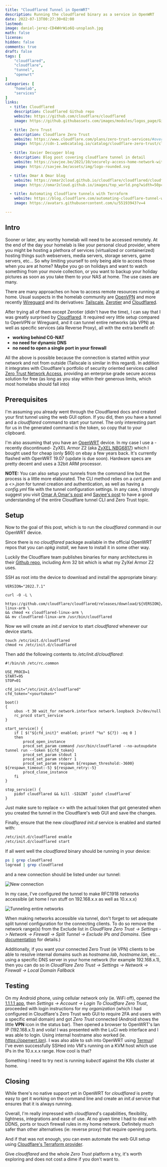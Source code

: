 ```yaml
---
title: "Cloudflared Tunnel in OpenWRT"
description: Running the cloudflared binary as a service in OpenWRT
date: 2022-07-13T00:27:30+02:00
lastmod:
image: daniel-jerez-CD4WHrWio6Q-unsplash.jpg
math: false
license:
hidden: false
comments: true
draft: false
tags: [
    "cloudflared",
    "cloudflare",
    "tunnel",
    "openwrt"
]
categories: [
    "homelab",
    "services"
]
links:
  - title: Cloudflared
    description: Cloudflared Github repo
    website: https://github.com/cloudflare/cloudflared
    image: https://github.githubassets.com/images/modules/logos_page/GitHub-Mark.png

  - title: Zero Trust
    description: Cloudflare Zero Trust
    website: https://www.cloudflare.com/plans/zero-trust-services/#overview
    image: https://cdn-1.webcatalog.io/catalog/cloudflare-zero-trust/cloudflare-zero-trust-icon-filled-128.webp

  - title: Xavier Decuyper blog
    description: Blog post covering cloudflare tunnel in detail
    website: https://savjee.be/2021/10/securely-access-home-network-with-Cloudflare-Tunnel-and-WARP/
    image: https://savjee.be/assets/img/logo-rounded.svg

  - title: Omar A Omar blog
    website: https://omar2cloud.github.io/cloudflare/cloudflared/cloudflare/
    image: https://omar2cloud.github.io/images/top_world.png?width=50pc

  - title: Automating Cloudflare tunnels with Terraform
    website: https://blog.cloudflare.com/automating-cloudflare-tunnel-with-terraform/
    image: https://avatars.githubusercontent.com/u/55193943?v=4

---
```


## Intro

Sooner or later, any worthy homelab will need to be accessed remotely. At the end of the day your homelab is like your personal cloud provider, where you might be hosting a plethora of services (virtualized or containerized) hosting things such webservers, media servers, storage servers, game servers, etc... So why limiting yourself to only being able to access those when you are at home? Maybe you go on holidays and want to watch something from your movie collection, or you want to backup your holiday pictures as soon as you take them to your NAS at home. The use cases are many.

There are many approaches on how to access remote resources running at home. Usual suspects in the homelab community are [OpenVPN](https://openvpn.net/) and more recently [Wireguard](https://www.wireguard.com/) and its derivatives: [Tailscale](https://tailscale.com/), [Zerotier](https://www.zerotier.com/) and [Cloudflared](https://developers.cloudflare.com/cloudflare-one/connections/connect-apps/).

After trying all of them except Zerotier (didn't have the time), I can say that I was greatly surprised by [Cloudflared](https://developers.cloudflare.com/cloudflare-one/connections/connect-apps/). It required very little setup compared to OpenVPN or Wireguard, and it can tunnel entire networks (ala VPN) as well as specific services (ala Reverse Proxy), all with the extra benefit of:

- **working behind CG-NAT**
- **no need for dynamic DNS**
- **no need to open a single port in your firewall**

All the above is possible because the connection is started within your network and not from outside (Tailscale is similar in this regard). In addition it integrates with Cloudflare's portfolio of security oriented services called [Zero Trust Network Access](https://www.cloudflare.com/products/zero-trust/zero-trust-network-access/), providing an enterprise grade secure access solution for free (as long as you stay within their generous limits, which most homelabs should fall into)

## Prerequisites

I'm assuming you already went through the Cloudflared docs and created your first tunnel using the web GUI option. If you did, then you have a tunnel and a *cloudflared* command to start your tunnel. The only interesting part for us in the generated command is the token, so copy that to your clipboard.

I'm also assuming that you have an [OpenWRT](https://github.com/openwrt/openwrt) device. In my case I use a -recently discontinued- ZyXEL Armor Z2 (aka [ZyXEL NBG6817](https://openwrt.org/toh/zyxel/nbg6817)) which I bought used for cheap (only $60) on ebay a few years back. It's currently flashed with OpenWRT 19.07 (update is due soon). Hardware specs are pretty decent and uses a 32bit ARM processor.

**NOTE:** You can also setup your tunnels from the command line but the process is a little more elaborated. The CLI method relies on a *cert.pem* and a *<<UUID>>.json* for tunnel creation and authentication, as well as having a *config.yml* file with the tunnel configuration settings. In any case, I strongly suggest you visit [Omar A Omar's post](https://omar2cloud.github.io/cloudflare/cloudflared/cloudflare/) and [Savjee's post](https://savjee.be/2021/10/securely-access-home-network-with-Cloudflare-Tunnel-and-WARP/) to have a good understanding of the entire Cloudflare tunnel CLI and Zero Trust topic.

## Setup

Now to the goal of this post, which is to run the *cloudflared* command in our OpenWRT device.

Since there is no *cloudflared* package available in the official OpenWRT repos that you can *opkg install*, we have to install it in some other way.

Luckily the Cloudflare team publishes binaries for many architectures in their [Github repo](https://github.com/cloudflare/cloudflared/releases), including Arm 32 bit which is what my ZyXel Armor Z2 uses.

SSH as root into the device to download and install the appropriate binary:

```shell
VERSION="2022.7.1"

curl -O -L \
  https://github.com/cloudflare/cloudflared/releases/download/${VERSION}/cloudflared-linux-arm \
&& chmod +x cloudflared-linux-arm \
&& mv cloudflared-linux-arm /usr/bin/cloudflared
```

Now we will create an *init.d* service to start *cloudflared* whenever our device starts.

```shell
touch /etc/init.d/cloudflared
chmod +x /etc/init.d/cloudflared
```

Then add the following contents to */etc/init.d/cloudflared*:

```shell
#!/bin/sh /etc/rc.common

USE_PROCD=1
START=95
STOP=01

cfd_init="/etc/init.d/cloudflared"
cfd_token="<yourtoken>"

boot()
{
    ubus -t 30 wait_for network.interface network.loopback 2>/dev/null
    rc_procd start_service
}

start_service() {
    if [ $("${cfd_init}" enabled; printf "%u" ${?}) -eq 0 ]
    then
        procd_open_instance
        procd_set_param command /usr/bin/cloudflared --no-autoupdate tunnel run --token ${cfd_token}
        procd_set_param stdout 1
        procd_set_param stderr 1
        procd_set_param respawn ${respawn_threshold:-3600} ${respawn_timeout:-5} ${respawn_retry:-5}
        procd_close_instance
    fi
}

stop_service() {
    pidof cloudflared && kill -SIGINT `pidof cloudflared`
}
```

Just make sure to replace *<<yourtoken>>* with the actual token that got generated when you created the tunnel in the Cloudflare's web GUI and save the changes.

Finally, ensure that the new *cloudflared* *init.d* service is enabled and started with:

```bash
/etc/init.d/cloudflared enable
/etc/init.d/cloudflared start
```

If all went well the *cloudflared* binary should be running in your device:

```bash
ps | grep cloudflared
logread | grep cloudflared
```

and a new connection should be listed under our tunnel:

![New connection](tunnels.png)

In my case, I've configured the tunnel to make RFC1918 networks accessible (at home I run stuff on 192.168.x.x as well as 10.x.x.x)

![Tunneling entire networks](tunneling-private-networks.png)

When making networks accessible via tunnel, don't forget to set adequate split tunnel configuration for the connecting clients. To do so remove the network range(s) from the Exclude list in *CloudFlare Zero Trust -> Settings -> Network -> Firewall -> Split Tunnel -> Exclude IPs and Domains*. (See [documentation](https://developers.cloudflare.com/cloudflare-one/connections/connect-devices/warp/exclude-traffic/split-tunnels/) for details.)

Additionally, if you want your connected Zero Trust (ie VPN) clients to be able to resolve internal domains such as *hostname.lab*, *hostname.lan*, etc... using a specific DNS server in your home network (for example 192.168.x.1), then you can do so in *CloudFlare Zero Trust -> Settings -> Network -> Firewall -> Local Domain Fallback*

## Testing

On my Android phone, using cellular network only (ie. WiFi off), opened the [1.1.1.1 app](https://play.google.com/store/apps/details?id=com.cloudflare.onedotonedotonedotone), then *Settings -> Account -> Login To Cloudflare Zero Trust*, proceeded with login instructions for my *organization* (which I had configured in Cloudflare's Zero Trust web GUI to require 2FA and users with a specific email domain) and got *Zero Trust* connected (Android shows the little **VPN** icon in the status bar). Then opened a browser to OpenWRT's lan IP (192.168.x.1) and voila! I was presented with the LuCi web interface and I was able to login. Using internal hostname also worked (ie. *<https://openwrt.lan>*). I was also able to ssh into OpenWRT using [Termux](https://play.google.com/store/apps/details?id=com.termux)! I've even successfully SSHed into VM's running on a KVM host which use IPs in the 10.x.x.x range. How cool is that?

Something I need to try next is running *kubectl* against the K8s cluster at home.

## Closing

While there's no native support yet in OpenWRT for *cloudflared* is pretty easy to get it working on the command line and create an *init.d* service that ensures that it is always running.

Overall, I'm really impressed with *cloudflared*'s capabilities, flexibility, lightness, integrations and ease of use. At no given time I had to deal with DDNS, ports or touch firewall rules in my home network. Definitely much safer than other alternatives (ie: reverse proxy) that require opening ports.

And if that was not enough, you can even automate the web GUI setup using [Cloudflare's Terraform provider](https://registry.terraform.io/providers/cloudflare/cloudflare/latest/docs).

Give *cloudflared* and the whole *Zero Trust* platform a try, it's worth exploring and does not cost a dime if you don't want to.
